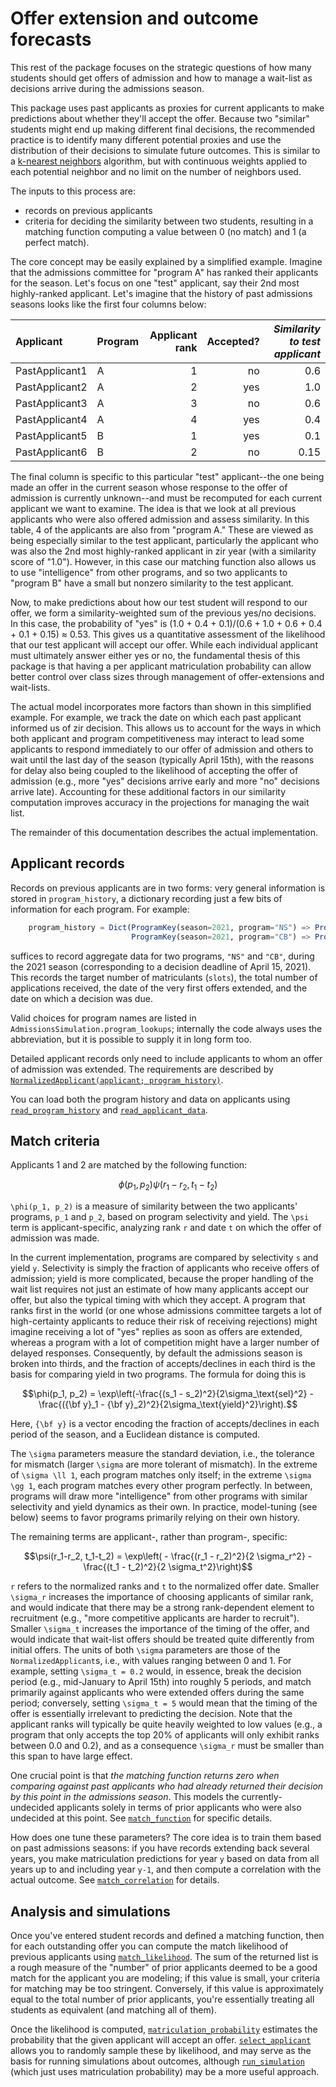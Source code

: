 # Offer extension and outcome forecasts

This rest of the package focuses on the strategic questions of how many students should get offers of admission and how to manage a wait-list as decisions arrive during the admissions season.

This package uses past applicants as proxies for current applicants to make predictions about whether they'll accept the offer. Because two "similar" students might end up making different final decisions, the recommended practice is to identify many different potential proxies and use the distribution of their decisions to simulate future outcomes.  This is similar to a [k-nearest neighbors](https://en.wikipedia.org/wiki/K-nearest_neighbors_algorithm) algorithm, but with continuous weights applied to each potential neighbor and no limit on the number of neighbors used.

The inputs to this process are:
- records on previous applicants
- criteria for deciding the similarity between two students, resulting in a matching function computing a value between 0 (no match) and 1 (a perfect match).

The core concept may be easily explained by a simplified example.
Imagine that the admissions committee for "program A" has ranked their applicants for the season.
Let's focus on one "test" applicant, say their 2nd most highly-ranked applicant.
Let's imagine that the history of past admissions seasons looks like the first four columns below:

| Applicant | Program | Applicant rank | Accepted? | *Similarity to test applicant* |
|:--------- |:------- | ----:| ---------:| ---------------------------:|
| PastApplicant1 | A | 1 | no | 0.6 |
| PastApplicant2 | A | 2 | yes | 1.0 |
| PastApplicant3 | A | 3 | no | 0.6 |
| PastApplicant4 | A | 4 | yes | 0.4 |
| PastApplicant5 | B | 1 | yes | 0.1 |
| PastApplicant6 | B | 2 | no | 0.15 |

The final column is specific to this particular "test" applicant--the one being made an offer in the current season whose response to the offer of admission is currently unknown--and must be recomputed for each current applicant we want to examine.
The idea is that we look at all previous applicants who were also offered admission and assess similarity.
In this table, 4 of the applicants are also from "program A."
These are viewed as being especially similar to the test applicant, particularly the applicant who was also the 2nd most highly-ranked applicant in zir year (with a similarity score of "1.0").
However, in this case our matching function also allows us to use "intelligence" from other programs,
and so two applicants to "program B" have a small but nonzero similarity to the test applicant.

Now, to make predictions about how our test student will respond to our offer, we form a similarity-weighted sum of the previous yes/no decisions.
In this case, the probability of "yes" is (1.0 + 0.4 + 0.1)/(0.6 + 1.0 + 0.6 + 0.4 + 0.1 + 0.15) ≈ 0.53.
This gives us a quantitative assessment of the likelihood that our test applicant will accept our offer.
While each individual applicant must ultimately answer either yes or no,
the fundamental thesis of this package is that having a per applicant matriculation probability can allow better control over class sizes
through management of offer-extensions and wait-lists.

The actual model incorporates more factors than shown in this simplified example.
For example, we track the date on which each past applicant informed us of zir decision.
This allows us to account for the ways in which both applicant and program competitiveness may interact to lead some applicants to respond immediately to our offer of admission and others to wait until the last day of the season (typically April 15th), with the reasons for delay also being coupled to the likelihood of accepting the offer of admission (e.g., more "yes" decisions arrive early and more "no" decisions arrive late).
Accounting for these additional factors in our similarity computation improves accuracy in the projections for managing the wait list.

The remainder of this documentation describes the actual implementation.

## Applicant records

Records on previous applicants are in two forms: very general information is stored in `program_history`,
a dictionary recording just a few bits of information for each program. For example:

```julia
    program_history = Dict(ProgramKey(season=2021, program="NS") => ProgramData(slots=15, napplicants=302, firstofferdate=Date("2021-01-13"), lastdecisiondate=Date("2021-04-15")),
                           ProgramKey(season=2021, program="CB") => ProgramData(slots=5,  napplicants=160, firstofferdate=Date("2021-01-6"),  lastdecisiondate=Date("2021-04-15")))

```
suffices to record aggregate data for two programs, `"NS"` and `"CB"`, during the 2021 season (corresponding to a decision deadline of April 15, 2021). This records the target number of matriculants (`slots`), the total number of applications received, the date of the very first offers extended, and the date on which a decision was due.

Valid choices for program names are listed in `AdmissionsSimulation.program_lookups`; internally the code always uses
the abbreviation, but it is possible to supply it in long form too.

Detailed applicant records only need to include applicants to whom an offer of admission was extended.
The requirements are described by [`NormalizedApplicant(applicant; program_history)`](@ref).

You can load both the program history and data on applicants using [`read_program_history`](@ref) and [`read_applicant_data`](@ref).

## Match criteria

Applicants 1 and 2 are matched by the following function:

```math
\phi(p_1, p_2) \psi(r_1-r_2, t_1-t_2)
```
``\phi(p_1, p_2)`` is a measure of similarity between the two applicants' programs, ``p_1`` and ``p_2``,
based on program selectivity and yield.
The ``\psi`` term is applicant-specific, analyzing rank ``r`` and date ``t`` on which the offer of admission was made.

In the current implementation, programs are compared by selectivity ``s`` and yield ``y``. Selectivity is simply the fraction of applicants who receive offers of admission; yield is more complicated, because the proper handling of the wait list requires not just an estimate of how many applicants accept our offer, but also the typical timing with which they accept.  A program that ranks first in the world (or one whose admissions committee targets a lot of high-certainty applicants to reduce their risk of receiving rejections) might imagine receiving a lot of "yes" replies as soon as offers are extended, whereas a program with a lot of competition might have a larger number of delayed responses.  Consequently, by default the admissions season is broken into thirds, and the fraction of accepts/declines in each third is the basis for comparing yield in two programs. The formula for doing this is

```math
\phi(p_1, p_2) = \exp\left(-\frac{(s_1 - s_2)^2}{2\sigma_\text{sel}^2} - \frac{({\bf y}_1 - {\bf y}_2)^2}{2\sigma_\text{yield}^2}\right).
```

Here, ``{\bf y}`` is a vector encoding the fraction of accepts/declines in each period of the season, and a Euclidean distance is computed.

The ``\sigma`` parameters measure the standard deviation, i.e., the tolerance for mismatch (larger ``\sigma`` are
more tolerant of mismatch).
In the extreme of ``\sigma \ll 1``, each program matches only itself; in the extreme ``\sigma \gg 1``, each program matches every other program perfectly.  In between, programs will draw more "intelligence" from other programs with similar selectivity and yield dynamics as their own.
In practice, model-tuning (see below) seems to favor programs primarily relying on their own history.

The remaining terms are applicant-, rather than program-, specific:

```math
\psi(r_1-r_2, t_1-t_2) = \exp\left( - \frac{(r_1 - r_2)^2}{2 \sigma_r^2} - \frac{(t_1 - t_2)^2}{2 \sigma_t^2}\right)
```

``r`` refers to the normalized ranks and ``t`` to the normalized offer date.
Smaller ``\sigma_r`` increases the importance of choosing applicants of similar rank, and would indicate
that there may be a strong rank-dependent element to recruitment (e.g., "more competitive applicants are
harder to recruit").
Smaller ``\sigma_t`` increases the importance of the timing of the offer, and would indicate that
wait-list offers should be treated quite differently from initial offers.
The units of both ``\sigma`` parameters are those of the `NormalizedApplicant`s, i.e., with values ranging
between 0 and 1.
For example, setting ``\sigma_t = 0.2`` would, in essence, break the decision period (e.g., mid-January to April 15th) into roughly 5 periods, and match primarily against applicants who were extended offers during the same period;
conversely, setting ``\sigma_t = 5`` would mean that the timing of the offer is essentially irrelevant to predicting the decision.
Note that the applicant ranks will typically be quite heavily weighted to low values (e.g., a program that only
accepts the top 20% of applicants will only exhibit ranks between 0.0 and 0.2), and as a consequence ``\sigma_r`` must
be smaller than this span to have large effect.

One crucial point is that *the matching function returns zero when comparing against past applicants who had already returned
their decision by this point in the admissions season*. This models the currently-undecided applicants solely in terms of prior applicants who were also undecided at this point.
See [`match_function`](@ref) for specific details.

How does one tune these parameters? The core idea is to train them based on past admissions seasons: if you have
records extending back several years, you make matriculation predictions for year ``y`` based on data from all years up to
and including year ``y-1``, and then compute a correlation with the actual outcome.
See [`match_correlation`](@ref) for details.

## Analysis and simulations

Once you've entered student records and defined a matching function, then for each outstanding offer you can compute the match likelihood of previous applicants using [`match_likelihood`](@ref).
The sum of the returned list is a rough measure of the "number" of prior applicants deemed to be a good match
for the applicant you are modeling; if this value is small, your criteria for matching may be too stringent.
Conversely, if this value is approximately equal to the total number of prior applicants, you're essentially treating
all students as equivalent (and matching all of them).

Once the likelihood is computed, [`matriculation_probability`](@ref) estimates the probability that the given applicant
will accept an offer. [`select_applicant`](@ref) allows you to randomly sample these by likelihood, and may serve as the basis for running simulations about outcomes, although [`run_simulation`](@ref) (which just uses matriculation probability) may be a more useful approach.
